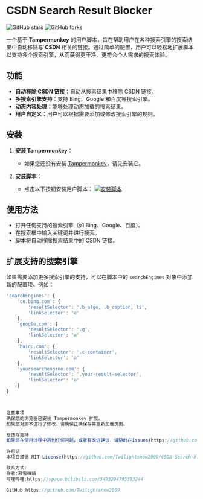 # CSDN Search Result Blocker

![GitHub stars](https://img.shields.io/github/stars/Twilightsnow2009/CSDN-Search-Result-Blocker.svg?style=social&label=Stars)
![GitHub forks](https://img.shields.io/github/forks/Twilightsnow2009/CSDN-Search-Result-Blocker.svg?style=social&label=Fork)

一个基于 **Tampermonkey** 的用户脚本，旨在帮助用户在各种搜索引擎的搜索结果中自动移除与 **CSDN** 相关的链接。通过简单的配置，用户可以轻松地扩展脚本以支持多个搜索引擎，从而获得更干净、更符合个人需求的搜索体验。

## 功能

- **自动移除 CSDN 链接**：自动从搜索结果中移除 CSDN 链接。
- **多搜索引擎支持**：支持 Bing、Google 和百度等搜索引擎。
- **动态内容处理**：能够处理动态加载的搜索结果。
- **用户自定义**：用户可以根据需要添加或修改搜索引擎的规则。

## 安装

1. **安装 Tampermonkey**：
   - 如果您还没有安装 [Tampermonkey](https://tampermonkey.net/)，请先安装它。

2. **安装脚本**：
   - 点击以下按钮安装用户脚本：
     [![安装脚本](https://raw.githubusercontent.com/Twilightsnow2009/CSDN-Search-Result-Blocker/main/install-button.png)](https://github.com/Twilightsnow2009/CSDN-Search-Result-Blocker/raw/main/CSDN-Search-Result-Blocker.user.js)

## 使用方法

- 打开任何支持的搜索引擎（如 Bing、Google、百度）。
- 在搜索框中输入关键词并进行搜索。
- 脚本将自动移除搜索结果中的 CSDN 链接。

## 扩展支持的搜索引擎

如果需要添加更多搜索引擎的支持，可以在脚本中的 `searchEngines` 对象中添加新的配置项。例如：

```javascript
'searchEngines': {
    'cn.bing.com': {
        'resultSelector': '.b_algo, .b_caption, li',
        'linkSelector': 'a'
    },
    'google.com': {
        'resultSelector': '.g',
        'linkSelector': 'a'
    },
    'baidu.com': {
        'resultSelector': '.c-container',
        'linkSelector': 'a'
    },
    'yoursearchengine.com': {
        'resultSelector': '.your-result-selector',
        'linkSelector': 'a'
    }
}



注意事项
确保您的浏览器已安装 Tampermonkey 扩展。
如果您对脚本进行了修改，请确保正确保存并重新加载页面。

反馈与支持
如果您在使用过程中遇到任何问题，或者有改进建议，请随时在Issues(https://github.com/Twilightsnow2009/CSDN-Search-Result-Blocker/issues)中提交反馈。

许可证
本项目遵循 MIT License(https://github.com/Twilightsnow2009/CSDN-Search-Result-Blocker/blob/main/LICENSE)。

联系方式:
作者:暮雪微晴
哔哩哔哩:https://space.bilibili.com/3493294795393244

GitHub:https://github.com/Twilightsnow2009
